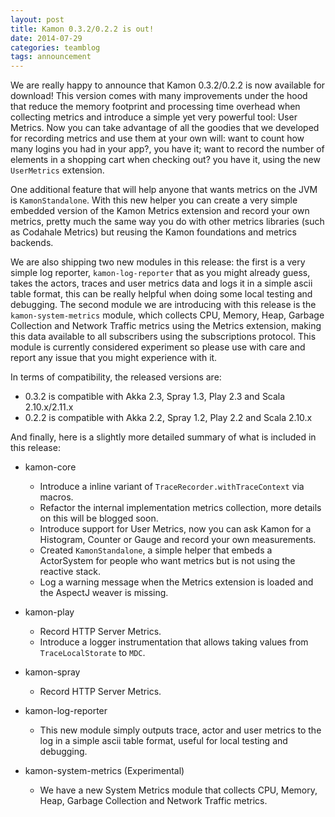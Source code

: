 ```yaml
---
layout: post
title: Kamon 0.3.2/0.2.2 is out!
date: 2014-07-29
categories: teamblog
tags: announcement
---
```


We are really happy to announce that Kamon 0.3.2/0.2.2 is now available for download! This version comes with many
improvements under the hood that reduce the memory footprint and processing time overhead when collecting metrics and
introduce a simple yet very powerful tool: User Metrics. Now you can take advantage of all the goodies that we developed
for recording metrics and use them at your own will: want to count how many logins you had in your app?, you have it;
want to record the number of elements in a shopping cart when checking out? you have it, using the new `UserMetrics`
extension.



One additional feature that will help anyone that wants metrics on the JVM is `KamonStandalone`. With this new helper
you can create a very simple embedded version of the Kamon Metrics extension and record your own metrics, pretty much
the same way you do with other metrics libraries (such as Codahale Metrics) but reusing the Kamon foundations and
metrics backends.

We are also shipping two new modules in this release: the first is a very simple log reporter, `kamon-log-reporter` that
as you might already guess, takes the actors, traces and user metrics data and logs it in a simple ascii table format,
this can be really helpful when doing some local testing and debugging. The second module we are introducing with this
release is the `kamon-system-metrics` module, which collects CPU, Memory, Heap, Garbage Collection and Network Traffic
metrics using the Metrics extension, making this data available to all subscribers using the subscriptions protocol.
This module is currently considered experiment so please use with care and report any issue that you might experience
with it.

In terms of compatibility, the released versions are:

   * 0.3.2 is compatible with Akka 2.3, Spray 1.3, Play 2.3 and Scala 2.10.x/2.11.x
   * 0.2.2 is compatible with Akka 2.2, Spray 1.2, Play 2.2 and Scala 2.10.x

And finally, here is a slightly more detailed summary of what is included in this release:

* kamon-core
    * Introduce a inline variant of `TraceRecorder.withTraceContext` via macros.
    * Refactor the internal implementation metrics collection, more details on this will be blogged soon.
    * Introduce support for User Metrics, now you can ask Kamon for a Histogram, Counter or Gauge and record your own
      measurements.
    * Created `KamonStandalone`, a simple helper that embeds a ActorSystem for people who want metrics but is not using
      the reactive stack.
    * Log a warning message when the Metrics extension is loaded and the AspectJ weaver is missing.

* kamon-play
    * Record HTTP Server Metrics.
    * Introduce a logger instrumentation that allows taking values from `TraceLocalStorate` to `MDC`.

* kamon-spray
    * Record HTTP Server Metrics.

* kamon-log-reporter
    * This new module simply outputs trace, actor and user metrics to the log in a simple ascii table format, useful for
      local testing and debugging.

* kamon-system-metrics (Experimental)
    * We have a new System Metrics module that collects CPU, Memory, Heap, Garbage Collection and Network Traffic metrics.

